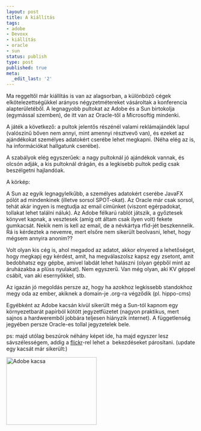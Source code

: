 ```yaml
---
layout: post
title: A kiállítás
tags:
- adobe
- Devoxx
- kiállítás
- oracle
- sun
status: publish
type: post
published: true
meta:
  _edit_last: '2'
---
```

Ma reggeltől már kiállítás is van az alagsorban, a különböző cégek elkötelezettségükkel arányos négyzetmétereket vásároltak a konferencia alapterületéből. A legnagyobb pultokat az Adobe és a Sun birtokolja (egymással szemben), de itt van az Oracle-től a Microsoftig mindenki.

A játék a következő: a pultok jelentős részénél valami reklámajándék lapul (valószínű bőven nem annyi, mint amennyi résztvevő van), és ezeket az ajándékokat személyes adatokért cserébe lehet megkapni. (Néha elég az is, ha információkat hallgatunk cserébe).

A szabályok elég egyszerűek: a nagy pultoknál jó ajándékok vannak, és olcsón adják, a kis pultoknál drágán, és a legkisebb pultok pedig csak beszélgetni hajlandóak.

A körkép:

A Sun az egyik legnagylelkűbb, a személyes adatokért cserébe JavaFX pólót ad mindenkinek (illetve sorsol SPOT-okat). Az Oracle már csak sorsol, tehát akár ingyen is megtudja az email címünket (viszont egérpadokat, tollakat lehet találni náluk). Az Adobe félkarú rablót játszik, a győztesek könyvet kapnak, a vesztesek (amíg ott áltam csak ilyen volt) fekete gumkacsát. Nekik nem is kell az email, de a névkártya rfid-jét beszkennelik. Rá is kérdeztek a nevemre, mert elsőre nem sikerült beolvasni, lehet, hogy mégsem annyira anonim??

Volt olyan kis cég is, ahol megadod az adatot, akkor elnyered a lehetőséget, hogy megkapj egy kérdést, amit, ha megválaszolsz kapsz egy zsetont, amit bedobhatsz egy gépbe, amivel labdát lehet halászni (olyan gépből mint az áruházakba a plüss nyulakat). Nem egyszerű. Van még olyan, aki KV géppel csábít, van aki esernyőkkel, stb.

Az igazán jó megoldás persze az, hogy ha azokhoz legkissebb standokhoz megy oda az ember, akiknek a domain-je .org-ra végződik (pl. hippo-cms)

Egyébként az Adobe kacsán kívül sikerült még a Sun-tól kapnom egy környezetbarát papírból kötött jegyzetfüzetet (nagyon praktikus, mert sajnos a hardweremből jobbára teljesen hiányzik internet). A függetlenség  jegyében persze Oracle-es tollal jegyzetelek bele.

ps: majd utólag beszúrok néhány képet ide, ha majd egyszer lesz sávszélességem, addig a <a href="http://flickr.com/photos/jtechnics/">flickr</a>-rel lehet a  bekezdéseket párosítani. (update egy kacsát már sikerült:)

<a title="Adobe kacsa by jtechnics, on Flickr" href="http://www.flickr.com/photos/jtechnics/3094808499/"><img src="http://farm4.static.flickr.com/3092/3094808499_47dc4cd03f_m.jpg" alt="Adobe kacsa" width="240" height="180" /></a>
